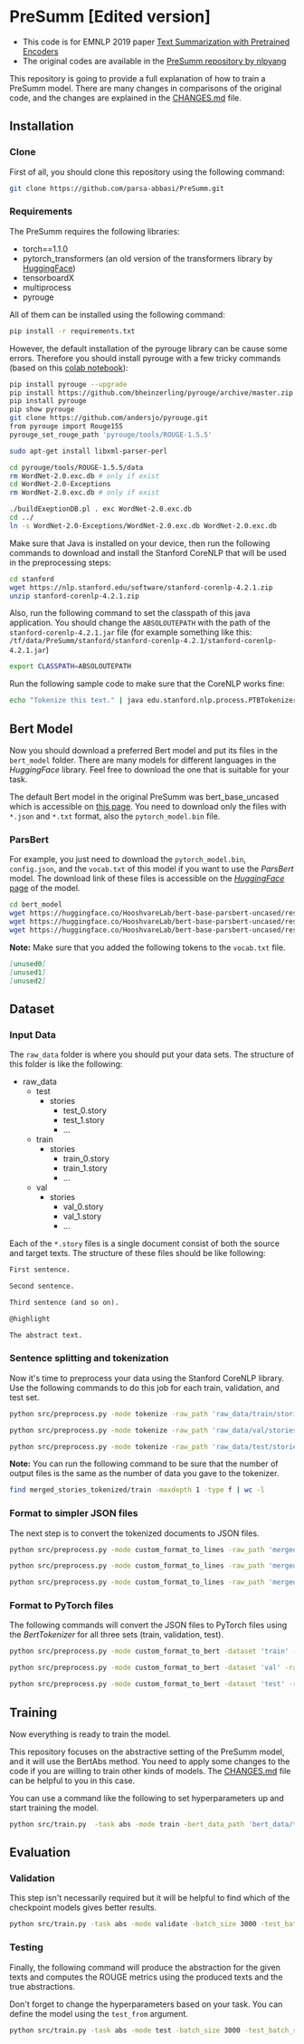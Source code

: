 # PreSumm [Edited version]

- This code is for EMNLP 2019 paper [Text Summarization with Pretrained Encoders](https://arxiv.org/abs/1908.08345)
- The original codes are available in the [PreSumm repository by nlpyang](https://github.com/nlpyang/PreSumm)

This repository is going to provide a full explanation of how to train a PreSumm model. There are many changes in comparisons of the original code, and the changes are explained in the [CHANGES.md](https://github.com/parsa-abbasi/PreSumm/blob/master/CHANGES.md) file.

## Installation

### Clone

First of all, you should clone this repository using the following command:

```sh
git clone https://github.com/parsa-abbasi/PreSumm.git
```

### Requirements

The PreSumm requires the following libraries:

- torch==1.1.0
- pytorch_transformers (an old version of the transformers library by [HuggingFace](https://huggingface.co))
- tensorboardX
- multiprocess
- pyrouge

All of them can be installed using the following command:

```sh
pip install -r requirements.txt
```

However, the default installation of the pyrouge library can be cause some errors. Therefore you should install pyrouge with a few tricky  commands (based on this [colab notebook](https://colab.research.google.com/drive/1-vAnr3d3W8GtqSCn4MwjrdQrzN0uCXzx?usp=sharing#scrollTo=flpYGUs0cNZh)):

```sh
pip install pyrouge --upgrade
pip install https://github.com/bheinzerling/pyrouge/archive/master.zip
pip install pyrouge
pip show pyrouge
git clone https://github.com/andersjo/pyrouge.git
from pyrouge import Rouge155
pyrouge_set_rouge_path 'pyrouge/tools/ROUGE-1.5.5'
```

 ```sh
 sudo apt-get install libxml-parser-perl
 ```

```sh
cd pyrouge/tools/ROUGE-1.5.5/data
rm WordNet-2.0.exc.db # only if exist
cd WordNet-2.0-Exceptions
rm WordNet-2.0.exc.db # only if exist

./buildExeptionDB.pl . exc WordNet-2.0.exc.db
cd ../
ln -s WordNet-2.0-Exceptions/WordNet-2.0.exc.db WordNet-2.0.exc.db
```

Make sure that Java is installed on your device, then run the following commands to download and install the Stanford CoreNLP that will be used in the preprocessing steps:

```sh
cd stanford
wget https://nlp.stanford.edu/software/stanford-corenlp-4.2.1.zip
unzip stanford-corenlp-4.2.1.zip
```

Also, run the following command to set the classpath of this java application. You should change the `ABSOLOUTEPATH` with the path of the `stanford-corenlp-4.2.1.jar` file (for example something like this: `/tf/data/PreSumm/stanford/stanford-corenlp-4.2.1/stanford-corenlp-4.2.1.jar`)

```sh
export CLASSPATH=ABSOLOUTEPATH
```

Run the following sample code to make sure that the CoreNLP works fine:

```sh
echo "Tokenize this text." | java edu.stanford.nlp.process.PTBTokenizer
```

## Bert Model

Now you should download a preferred Bert model and put its files in the `bert_model` folder. There are many models for different languages in the *HuggingFace* library. Feel free to download the one that is suitable for your task.

The default Bert model in the original PreSumm was bert_base_uncased which is accessible on [this page](https://huggingface.co/bert-base-uncased). You need to download only the files with `*.json` and `*.txt` format, also the `pytorch_model.bin` file.

### ParsBert

For example, you just need to download the `pytorch_model.bin`, `config.json`, and the `vocab.txt` of this model if you want to use the *ParsBert* model. The download link of these files is accessible on the [*HuggingFace* page](https://huggingface.co/HooshvareLab/bert-base-parsbert-uncased/tree/main) of the model.

```sh
cd bert_model
wget https://huggingface.co/HooshvareLab/bert-base-parsbert-uncased/resolve/main/pytorch_model.bin
wget https://huggingface.co/HooshvareLab/bert-base-parsbert-uncased/resolve/main/config.json
wget https://huggingface.co/HooshvareLab/bert-base-parsbert-uncased/resolve/main/vocab.txt
```

**Note:** Make sure that you added the following tokens to the `vocab.txt` file.

```markdown
[unused0]
[unused1]
[unused2]
```

## Dataset

### Input Data

The `raw_data` folder is where you should put your data sets. The structure of this folder is like the following:

* raw_data
  * test
    * stories
      * test_0.story
      * test_1.story
      * ...
  * train
    * stories
      * train_0.story
      * train_1.story
      * ...
  * val
    * stories
      * val_0.story
      * val_1.story
      * ...

Each of the `*.story` files is a single document consist of both the source and target texts. The structure of these files should be like following:

```markdown
First sentence.

Second sentence.

Third sentence (and so on).

@highlight

The abstract text.

```

### Sentence splitting and tokenization

Now it's time to preprocess your data using the Stanford CoreNLP library. Use the following commands to do this job for each train, validation, and test set.

```sh
python src/preprocess.py -mode tokenize -raw_path 'raw_data/train/stories' -save_path 'merged_stories_tokenized/train' -log_file 'logs/preprocess_train.log'
```

```sh
python src/preprocess.py -mode tokenize -raw_path 'raw_data/val/stories' -save_path 'merged_stories_tokenized/val' -log_file 'logs/preprocess_val.log'
```

```sh
python src/preprocess.py -mode tokenize -raw_path 'raw_data/test/stories' -save_path 'merged_stories_tokenized/test' -log_file 'logs/preprocess_test.log'
```

**Note:** You can run the following command to be sure that the number of output files is the same as the number of data you gave to the tokenizer.

```sh
find merged_stories_tokenized/train -maxdepth 1 -type f | wc -l
```

### Format to simpler JSON files

The next step is to convert the tokenized documents to JSON files.

```sh
python src/preprocess.py -mode custom_format_to_lines -raw_path 'merged_stories_tokenized/train' -save_path 'json_data/train' -n_cpus 1 -use_bert_basic_tokenizer false -map_path 'urls' -log_file 'logs/json_train.log'
```

```sh
python src/preprocess.py -mode custom_format_to_lines -raw_path 'merged_stories_tokenized/val' -save_path 'json_data/val' -n_cpus 1 -use_bert_basic_tokenizer false -map_path 'urls' -log_file 'logs/json_val.log'
```

```sh
python src/preprocess.py -mode custom_format_to_lines -raw_path 'merged_stories_tokenized/test' -save_path 'json_data/test' -n_cpus 1 -use_bert_basic_tokenizer false -map_path 'urls' -log_file 'logs/json_test.log'
```

### Format to PyTorch files

The following commands will convert the JSON files to PyTorch files using the *BertTokenizer* for all three sets (train, validation, test).

 ```sh
 python src/preprocess.py -mode custom_format_to_bert -dataset 'train' -raw_path 'json_data/train/' -save_path 'bert_data/train' -lower -n_cpus 1 -log_file 'logs/to_bert_train.log'
 ```

```sh
python src/preprocess.py -mode custom_format_to_bert -dataset 'val' -raw_path 'json_data/val/' -save_path 'bert_data/val' -lower -n_cpus 1 -log_file 'logs/to_bert_val.log'
```

```sh
python src/preprocess.py -mode custom_format_to_bert -dataset 'test' -raw_path 'json_data/test/' -save_path 'bert_data/test' -lower -n_cpus 1 -log_file 'logs/to_bert_test.log'
```

## Training

Now everything is ready to train the model.

This repository focuses on the abstractive setting of the PreSumm model, and it will use the BertAbs method. You need to apply some changes to the code if you are willing to train other kinds of models. The [CHANGES.md](https://github.com/parsa-abbasi/PreSumm/blob/master/CHANGES.md) file can be helpful to you in this case.

You can use a command like the following to set hyperparameters up and start training the model.

```sh
python src/train.py  -task abs -mode train -bert_data_path 'bert_data/train/' -dec_dropout 0.2 -model_path 'models' -sep_optim true -lr_bert 0.002 -lr_dec 0.2 -save_checkpoint_steps 10000 -batch_size 32 -train_steps 200000 -max_pos 512 -report_every 50 -accum_count 5 -use_bert_emb true -use_interval true -warmup_steps_bert 20000 -warmup_steps_dec 10000 -visible_gpus 0 -log_file logs/abs_bert.log
```

## Evaluation

### Validation

This step isn't necessarily required but it will be helpful to find which of the checkpoint models gives better results.

```sh
python src/train.py -task abs -mode validate -batch_size 3000 -test_batch_size 500 -bert_data_path 'bert_data/val/' -log_file logs/val_abs_bert.log -model_path 'models' -sep_optim true -use_interval true -visible_gpus 0 -max_pos 512 -max_length 256 -alpha 0.95 -min_length 1 -result_path 'results/val/results'
```

### Testing

Finally, the following command will produce the abstraction for the given texts and computes the ROUGE metrics using the produced texts and the true abstractions.

Don't forget to change the hyperparameters based on your task. You can define the model using the `test_from` argument.

```sh
python src/train.py -task abs -mode test -batch_size 3000 -test_batch_size 500 -bert_data_path 'bert_data/temp/' -log_file logs/test_abs_bert.log -sep_optim true -use_interval true -visible_gpus 0 -max_pos 512 -max_length 256 -alpha 0.95 -min_length 1 -result_path 'results/test/results' -test_from 'models/model_step_100000.pt'
```

